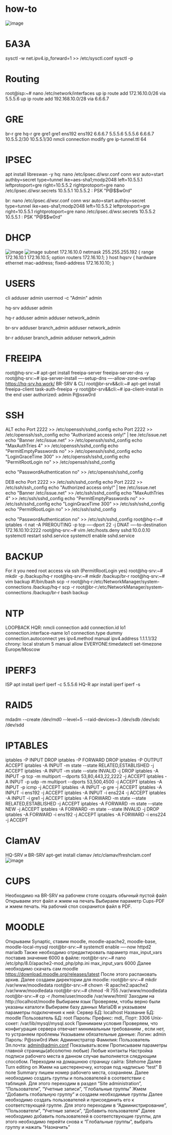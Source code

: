 # how-to
![image](https://github.com/markiriy/how-to/assets/124806098/ca7024c1-aadb-48f0-9707-e317974d8094)


# БАЗА
sysctl -w net.ipv4.ip_forward=1 >> /etc/sysctl.conf
sysctl -p

# Routing
root@isp:~# nano /etc/network/interfaces
up ip route add 172.16.10.0/26 via 5.5.5.6
up ip route add 192.168.10.0/28 via 6.6.6.7

# GRE
br-r  gre            hq-r  gre
      gre1                 gre1
      ens192               ens192
      6.6.6.7              5.5.5.6
      5.5.5.6              6.6.6.7
      10.5.5.2/30          10.5.5.1/30
nmcli connection modify gre ip-tunnel.ttl 64

# IPSEC
apt install libreswan -y
hq: nano /etc/ipsec.d/wsr.conf
    conn wsr
      auto=start
      authby=secret
      type=tunnel
      ike=aes-sha1;modp2048
      left=10.5.5.1
      leftprotoport=gre
      right=10.5.5.2
      rightprotoport=gre
nano /etc/ipsec.d/wsr.secrets
10.5.5.1 10.5.5.2 : PSK "P@$$w0rd"

br: nano /etc/ipsec.d/wsr.conf
conn wsr
      auto=start
      authby=secret
      type=tunnel
      ike=aes-sha1;modp2048
      left=10.5.5.2
      leftprotoport=gre
      right=10.5.5.1
      rightprotoport=gre
nano /etc/ipsec.d/wsr.secrets
10.5.5.2 10.5.5.1 : PSK "P@$$w0rd"

# DHCP
![image](https://github.com/markiriy/how-to/assets/124806098/ddb15c86-78bc-4d6d-9706-1c4044c3f5cd)
![image](https://github.com/markiriy/how-to/assets/124806098/61338d70-7a95-4914-bb5d-dde2c3ab781e)
subnet 172.16.10.0 netmask 255.255.255.192 {
range 172.16.10.1 172.16.10.5;
option routers 172.16.10.1;
}
host hqsrv {
hardware ethernet mac-address;
 fixed-address 172.16.10.10;
}

# USERS
cli
adduser admin
usermod -c "Admin" admin

hq-srv
adduser admin

hq-r
adduser admin
adduser network_admin

br-srv
adduser branch_admin
adduser network_admin

br-r
adduser branch_admin
adduser network_admin

# FREEIPA
root@hq-srv:~# apt-get install freeipa-server freeipa-server-dns -y
root@hq-srv:~# ipa-server-install —-setup-dns —-allow-zone-overlap
https://hq-srv.hq.work/
BR-SRV & CLI
root@br-srv&&cli:~# apt-get install freeipa-client task-auth-freeipa -y
root@br-srv&&cli:~# ipa-client-install
in the end user authorized: admin P@ssw0rd

# SSH
ALT
echo Port 2222 >> /etc/openssh/sshd_config
echo Port 2222 >> /etc/openssh/ssh_config
echo "Authorized access only!" | tee /etc/issue.net
echo "Banner /etc/issue.net" >> /etc/openssh/sshd_config
echo "MaxAuthTries 4" >> /etc/openssh/sshd_config
echo "PermitEmptyPasswords no" >> /etc/openssh/sshd_config
echo "LoginGraceTime 300" >> /etc/openssh/sshd_config
echo "PermitRootLogin no" >> /etc/openssh/sshd_config

echo "PasswordAuthentication no" >> /etc/openssh/sshd_config

DEB
echo Port 2222 >> /etc/ssh/sshd_config
echo Port 2222 >> /etc/ssh/ssh_config
echo "Authorized access only!" | tee /etc/issue.net
echo "Banner /etc/issue.net" >> /etc/ssh/sshd_config
echo "MaxAuthTries 4" >> /etc/ssh/sshd_config
echo "PermitEmptyPasswords no" >> /etc/ssh/sshd_config
echo "LoginGraceTime 300" >> /etc/ssh/sshd_config
echo "PermitRootLogin no" >> /etc/ssh/sshd_config

echo "PasswordAuthentication no" >> /etc/ssh/sshd_config
root@hq-r:~# iptables -t nat -A PREROUTING -p tcp —-dport 22 -j DNAT —-to-destination 172.16.10.10:2222
root@hq-srv:~# vim /etc/hosts.deny
sshd:10.0.0.10
systemctl restart sshd.service
systemctl enable sshd.service

# BACKUP
For it you need root access via ssh (PermitRootLogin yes)
root@hq-srv:~# mkdir -p /backup/hq-r
root@hq-srv:~# mkdir /backup/br-r
root@hq-srv:~# vim backup
            #!/bin/bash
            scp -r root@hq-r:/etc/NetworkManager/system-connections /backup/hq-r
            scp -r root@br-r:/etc/NetworkManager/system-connections /backup/br-r
bash backup

# NTP
LOOPBACK HQR: 
nmcli connection add connection.id lo1 connection.interface-name lo1 connection.type dummy connection.autoconnect yes ipv4.method manual ipv4.address 1.1.1.1/32
chrony:
local stratum 5
manual
allow
EVERYONE:timedatectl set-timezone Europe/Moscow

# IPERF3
ISP
apt install iperf
iperf -c 5.5.5.6
HQ-R
apr install iperf
iperf -s

# RAID5
mdadm --create /dev/md0 --level=5 --raid-devices=3 /dev/sdb /dev/sdc /dev/sdd

# IPTABLES
iptables -P INPUT DROP
iptables -P FORWARD DROP
iptables -P OUTPUT ACCEPT
iptables -A INPUT -m state --state RELATED,ESTABLISHED -j ACCEPT
iptables -A INPUT -m state --state INVALID -j DROP
iptables -A INPUT -p tcp -m multiport --dports 53,80,443,22,2222 -j ACCEPT
iptables -A INPUT -p udp -m multiport --dports 53,500,4500 -j ACCEPT
iptables -A INPUT -p icmp -j ACCEPT
iptables -A INPUT -p gre -j ACCEPT
iptables -A INPUT -i ens192 -j ACCEPT
iptables -A INPUT -i ens224 -j ACCEPT
iptables -A INPUT -i gre1 -j ACCEPT
iptables -A FORWARD -m state --state RELATED,ESTABLISHED -j ACCEPT
iptables -A FORWARD -m state --state NEW -j ACCEPT
iptables -A FORWARD -m state --state INVALID -j DROP
iptables -A FORWARD -i ens192 -j ACCEPT
iptables -A FORWARD -i ens224 -j ACCEPT

# ClamAV
HQ-SRV и BR-SRV
apt-get install clamav
/etc/clamav/freshclam.conf
![image](https://github.com/markiriy/how-to/assets/124806098/baf5be48-58f2-402f-ab50-99e97511c458)

# CUPS
Необходимо на BR-SRV на рабочем столе создать обычный пустой файл
Открываем этот файл и жмем на печать
Выбираем параметр Cups-PDF и жмем печать. На рабочий стол сохранится файл в PDF.

# MOODLE
Открываем Synaptic, ставим moodle, moodle-apache2, moodle-base, moodle-local-mysql
root@br-srv:~# systemctl enable —-now httpd2 mariadb
Также необходимо отредактировать параметр max_input_vars поставив значение 6000 в файле:
root@br-srv:~# nano /etc/php/8.0/apache2-mod_php/php.ini max_input_vars 6000
Далее необходимо скачать сам moodle https://download.moodle.org/releases/latest
После этого распаковать архив.
Далее создаем директории для moodle:
root@br-srv:~# mkdir /var/www/moodledata
root@br-srv:~# chown -R apache2:apache2 /var/www/moodledata
root@br-srv:~# chmod -R 755 /var/www/moodledata
root@br-srv:~# cp -r /home/user/moodle /var/www/html/
Заходим на http://localhost/moodle 
Выбираем язык 
Проверяем, чтобы верно были указаны каталоги
Выбираем базу данных MariaDB и указываем параметры подключения к ней:
      Сервер БД: localhost
      Название БД: moodle
      Пользователь БД: root
      Пароль:
      Префикс: mdl_
      Порт: 3306
      Unix-сокет: /var/lib/mysql/mysql.sock
Принимаем условия 
Проверяем, что конфигурация сервера отвечает минимальным требованиям , если нет, то устраняем проблемы
Указываем обязательные данные:
      Логин: admin
      Пароль: P@ssw0rd
      Имя: Администратор
      Фамилия: Пользователь
      Эл.почта: admin@admin.conf
      Показывать:всем
Прописываем параметры главной страницы(абсолютно любые)
Любые контакты
Настройка подписи рабочего места в данном случае выполняется следующим способом. Переходим на домашнюю страницу сайта: Sitehome
Далее Turn editing on
Жмем на шестереночку, которая под надписью “test”
В поле Summary пишем номер рабочего места, сохраняем.
Далее необходимо создать группы и пользователей в соответствии с таблицей. Для этого переходим в раздел “Site administration”, “Пользователи”, “Учетные записи”, “Глобальные группы”
Жмем “Добавить глобальную группу” и создаем необходимые группы
Далее необходимо создать пользователей и присоединить его к соответствующей группе.
Для этого переходим в “Администрирование”, “Пользователи”, “Учетные записи”, “Добавить пользователя”
Далее необходимо добавить пользователей в соответствующие группы, для этого необходимо перейти снова к “Глобальные группы”, выбрать группу и нажать “Назначить” 
